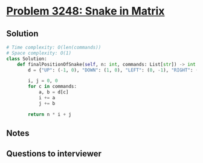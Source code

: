 # [Problem 3248: Snake in Matrix](https://leetcode.com/problems/snake-in-matrix/)

## Solution

```py
# Time complexity: O(len(commands))
# Space complexity: O(1)
class Solution:
    def finalPositionOfSnake(self, n: int, commands: List[str]) -> int:
        d = {"UP": (-1, 0), "DOWN": (1, 0), "LEFT": (0, -1), "RIGHT": (0, 1)}

        i, j = 0, 0
        for c in commands:
            a, b = d[c]
            i += a
            j += b

        return n * i + j
```

## Notes

## Questions to interviewer
